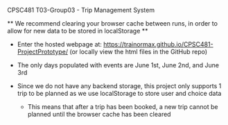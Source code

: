 CPSC481 T03-Group03 - Trip Management System

** We recommend clearing your browser cache between runs, in order to allow for new data to be stored in localStorage **

- Enter the hosted webpage at: https://trainormax.github.io/CPSC481-ProjectPrototype/ (or locally view the html files in the GitHub repo)

- The only days populated with events are June 1st, June 2nd, and June 3rd

- Since we do not have any backend storage, this project only supports 1 trip to be planned as we use localStorage to store user and choice data
	
	- This means that after a trip has been booked, a new trip cannot be planned until the browser cache has been cleared
